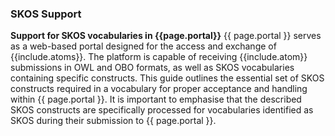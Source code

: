 ### SKOS Support

**Support for SKOS vocabularies in {{page.portal}}**
{{ page.portal }} serves as a web-based portal designed for the access and exchange of {{include.atoms}}. The platform is capable of receiving {{include.atom}} submissions in OWL and OBO formats, as well as SKOS vocabularies containing specific constructs. This guide outlines the essential set of SKOS constructs required in a vocabulary for proper acceptance and handling within {{ page.portal }}. It is important to emphasise that the described SKOS constructs are specifically processed for vocabularies identified as SKOS during their submission to {{ page.portal }}.
